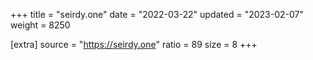 +++
title = "seirdy.one"
date = "2022-03-22"
updated = "2023-02-07"
weight = 8250

[extra]
source = "https://seirdy.one"
ratio = 89
size = 8
+++
